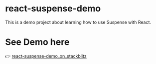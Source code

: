 # react-suspense-demo
This is a demo project about learning how to use Suspense with React.


# See Demo here
👉 [react-suspense-demo_on_stackblitz](https://stackblitz.com/edit/stackblitz-starters-uhfso2?file=src%2FSculpturesList.tsx,src%2FApp.tsx)
